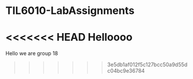 # TIL6010-LabAssignments
<<<<<<< HEAD
Helloooo
=======
Hello we are group 18 
>>>>>>> 3e5db1af012f5c127bcc50a9d55dc04bc9e36784
